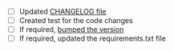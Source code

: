 * [ ] Updated [CHANGELOG file](https://github.com/jampp/db-utils/blob/master/CHANGELOG.rst)
* [ ] Created test for the code changes
* [ ] If required, [bumped the version](https://semver.org/)
* [ ] If required, updated the requirements.txt file
